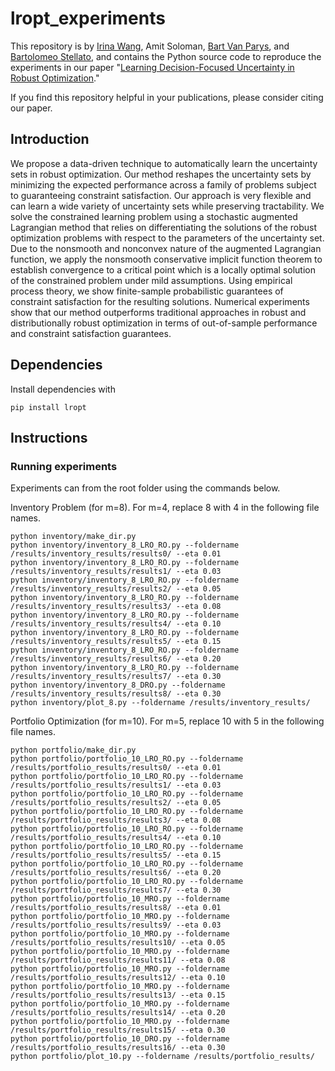 # lropt_experiments
This repository is by
[Irina Wang](https://sites.google.com/view/irina-wang),
Amit Soloman,
[Bart Van Parys](https://mitsloan.mit.edu/faculty/directory/bart-p-g-van-parys),
and [Bartolomeo Stellato](https://stellato.io/),
and contains the Python source code to
reproduce the experiments in our paper
"[Learning Decision-Focused Uncertainty in Robust Optimization](https://arxiv.org/abs/2305.19225)."

If you find this repository helpful in your publications,
please consider citing our paper.

## Introduction
We propose a data-driven technique to automatically learn the uncertainty sets in robust optimization.
Our method reshapes the uncertainty sets by minimizing the expected performance across a family of problems subject to guaranteeing constraint satisfaction. 
Our approach is very flexible and can learn a wide variety of uncertainty sets while preserving tractability.
We solve the constrained learning problem using a stochastic augmented Lagrangian method that relies on differentiating the solutions of the robust optimization problems with respect to the parameters of the uncertainty set.
Due to the nonsmooth and nonconvex nature of the augmented Lagrangian function, we apply the nonsmooth conservative implicit function theorem to establish convergence to a critical point which is a locally optimal solution of the constrained problem under mild assumptions.
Using empirical process theory, we show finite-sample probabilistic guarantees of constraint satisfaction for the resulting solutions.
Numerical experiments show that our method outperforms traditional approaches in robust and distributionally robust optimization in terms of out-of-sample performance and constraint satisfaction guarantees.

## Dependencies
Install dependencies with
```
pip install lropt
```

## Instructions
### Running experiments
Experiments can from the root folder using the commands below.

Inventory Problem (for m=8). For m=4, replace 8 with 4 in the following file names. 
```
python inventory/make_dir.py
python inventory/inventory_8_LRO_RO.py --foldername /results/inventory_results/results0/ --eta 0.01
python inventory/inventory_8_LRO_RO.py --foldername /results/inventory_results/results1/ --eta 0.03
python inventory/inventory_8_LRO_RO.py --foldername /results/inventory_results/results2/ --eta 0.05
python inventory/inventory_8_LRO_RO.py --foldername /results/inventory_results/results3/ --eta 0.08
python inventory/inventory_8_LRO_RO.py --foldername /results/inventory_results/results4/ --eta 0.10
python inventory/inventory_8_LRO_RO.py --foldername /results/inventory_results/results5/ --eta 0.15
python inventory/inventory_8_LRO_RO.py --foldername /results/inventory_results/results6/ --eta 0.20
python inventory/inventory_8_LRO_RO.py --foldername /results/inventory_results/results7/ --eta 0.30
python inventory/inventory_8_DRO.py --foldername /results/inventory_results/results8/ --eta 0.30
python inventory/plot_8.py --foldername /results/inventory_results/
```
Portfolio Optimization (for m=10). For m=5, replace 10 with 5 in the following file names. 
```
python portfolio/make_dir.py
python portfolio/portfolio_10_LRO_RO.py --foldername /results/portfolio_results/results0/ --eta 0.01
python portfolio/portfolio_10_LRO_RO.py --foldername /results/portfolio_results/results1/ --eta 0.03
python portfolio/portfolio_10_LRO_RO.py --foldername /results/portfolio_results/results2/ --eta 0.05
python portfolio/portfolio_10_LRO_RO.py --foldername /results/portfolio_results/results3/ --eta 0.08
python portfolio/portfolio_10_LRO_RO.py --foldername /results/portfolio_results/results4/ --eta 0.10
python portfolio/portfolio_10_LRO_RO.py --foldername /results/portfolio_results/results5/ --eta 0.15
python portfolio/portfolio_10_LRO_RO.py --foldername /results/portfolio_results/results6/ --eta 0.20
python portfolio/portfolio_10_LRO_RO.py --foldername /results/portfolio_results/results7/ --eta 0.30
python portfolio/portfolio_10_MRO.py --foldername /results/portfolio_results/results8/ --eta 0.01
python portfolio/portfolio_10_MRO.py --foldername /results/portfolio_results/results9/ --eta 0.03
python portfolio/portfolio_10_MRO.py --foldername /results/portfolio_results/results10/ --eta 0.05
python portfolio/portfolio_10_MRO.py --foldername /results/portfolio_results/results11/ --eta 0.08
python portfolio/portfolio_10_MRO.py --foldername /results/portfolio_results/results12/ --eta 0.10
python portfolio/portfolio_10_MRO.py --foldername /results/portfolio_results/results13/ --eta 0.15
python portfolio/portfolio_10_MRO.py --foldername /results/portfolio_results/results14/ --eta 0.20
python portfolio/portfolio_10_MRO.py --foldername /results/portfolio_results/results15/ --eta 0.30
python portfolio/portfolio_10_DRO.py --foldername /results/portfolio_results/results16/ --eta 0.30
python portfolio/plot_10.py --foldername /results/portfolio_results/
```
